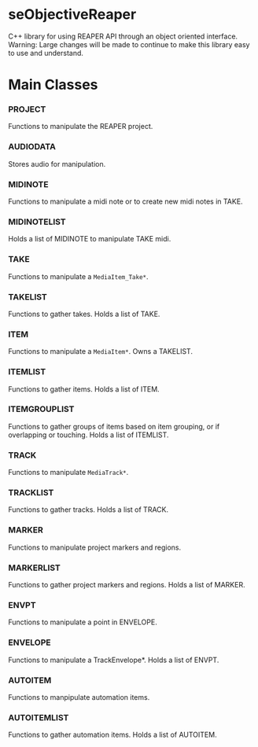 # seObjectiveReaper
C++ library for using REAPER API through an object oriented interface. Warning: Large changes will be made to continue to make this library easy to use and understand.

# Main Classes

### PROJECT
Functions to manipulate the REAPER project.

### AUDIODATA
Stores audio for manipulation.

### MIDINOTE
Functions to manipulate a midi note or to create new midi notes in TAKE.

### MIDINOTELIST
Holds a list of MIDINOTE to manipulate TAKE midi.

### TAKE
Functions to manipulate a `MediaItem_Take*`.

### TAKELIST
Functions to gather takes. Holds a list of TAKE.

### ITEM
Functions to manipulate a `MediaItem*`. Owns a TAKELIST.

### ITEMLIST
Functions to gather items. Holds a list of ITEM.

### ITEMGROUPLIST
Functions to gather groups of items based on item grouping, or if overlapping or touching. Holds a list of ITEMLIST.

### TRACK
Functions to manipulate `MediaTrack*`.

### TRACKLIST
Functions to gather tracks. Holds a list of TRACK.

### MARKER
Functions to manipulate project markers and regions.

### MARKERLIST
Functions to gather project markers and regions. Holds a list of MARKER.

### ENVPT
Functions to manipulate a point in ENVELOPE.

### ENVELOPE
Functions to manipulate a TrackEnvelope*. Holds a list of ENVPT. 

### AUTOITEM
Functions to manpipulate automation items.

### AUTOITEMLIST
Functions to gather automation items. Holds a list of AUTOITEM.

